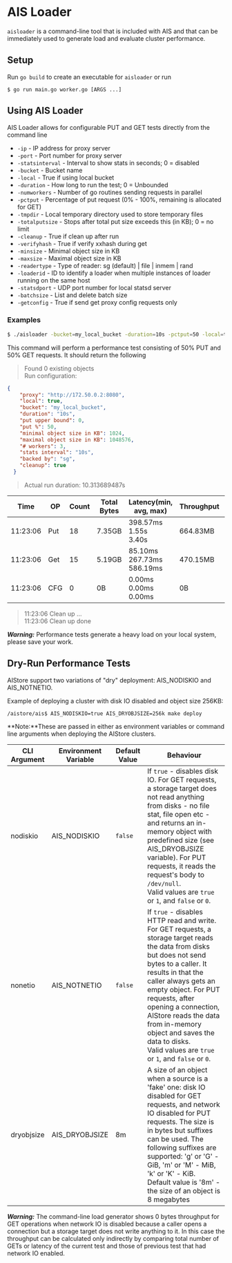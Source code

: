# AIS Loader 
`aisloader` is a command-line tool that is included with AIS and that can be immediately used to generate load and evaluate cluster performance.

## Setup
Run `go build` to create an executable for `aisloader` or run

```
$ go run main.go worker.go [ARGS ...]
```
## Using AIS Loader

AIS Loader allows for configurable PUT and GET tests directly from the command line
 - `-ip` -  IP address for proxy server
 - `-port` - Port number for proxy server
 - `-statsinterval` - Interval to show stats in seconds; 0 = disabled
 - `-bucket` - Bucket name
 - `-local` - True if using local bucket 
 - `-duration` - How long to run the test; 0 = Unbounded
 - `-numworkers` - Number of go routines sending requests in parallel
 - `-pctput` - Percentage of put request (0% - 100%, remaining is allocated for GET)
 - `-tmpdir` - Local temporary directory used to store temporary files
 - `-totalputsize` - Stops after total put size exceeds this (in KB); 0 = no limit
 - `-cleanup` - True if clean up after run
 - `-verifyhash` - True if verify xxhash during get
 - `-minsize` - Minimal object size in KB
 - `-maxsize` - Maximal object size in KB
 - `-readertype` - Type of reader: sg (default) | file | inmem | rand
 - `-loaderid` - ID to identify a loader when multiple instances of loader running on the same host
 - `-statsdport` - UDP port number for local statsd server
 - `-batchsize` - List and delete batch size
 - `-getconfig` - True if send get proxy config requests only
 
### Examples

```sh
$ ./aisloader -bucket=my_local_bucket -duration=10s -pctput=50 -local=true -cleanup=true -readertype=sg -numworkers=3
```

This command will perform a performance test consisting of 50% PUT and 50% GET requests. It should return the following

>  Found 0 existing objects <br>
>  Run configuration:
```json
{
    "proxy": "http://172.50.0.2:8080",
    "local": true,
    "bucket": "my_local_bucket",
    "duration": "10s",
    "put upper bound": 0,
    "put %": 50,
    "minimal object size in KB": 1024,
    "maximal object size in KB": 1048576,
    "# workers": 3,
    "stats interval": "10s",
    "backed by": "sg",
    "cleanup": true
  }
  ```
  >Actual run duration: 10.313689487s

  | Time | OP | Count | Total Bytes | Latency(min, avg, max) |	Throughput | Error |
  | ---- | ---- | ---- | ---- | ---- | ---- | ---- |
  | 11:23:06 | Put | 18 | 7.35GB | 398.57ms &emsp; 1.55s &emsp; 3.40s | 664.83MB | 0 |
  | 11:23:06 | Get | 15 | 5.19GB | 85.10ms &emsp; 267.73ms &emsp; 586.19ms | 470.15MB | 0 |
  | 11:23:06 | CFG | 0  | 0B | 0.00ms &emsp; 0.00ms &emsp; 0.00ms | 0B | 0 |
>  11:23:06 Clean up ... <br>
>  11:23:06 Clean up done

***Warning:*** Performance tests generate a heavy load on your local system, please save your work.

## Dry-Run Performance Tests
AIStore support two variations of "dry" deployment: AIS_NODISKIO and AIS_NOTNETIO.

Example of deploying a cluster with disk IO disabled and object size 256KB:

```
/aistore/ais$ AIS_NODISKIO=true AIS_DRYOBJSIZE=256k make deploy
```

**Note:**These are passed in either as environment variables or command line arguments when deploying the AIStore clusters.

| CLI Argument | Environment Variable | Default Value | Behaviour |
| ------------ | ------ | ------ | ------------- |
| nodiskio | AIS_NODISKIO | `false` | If `true` - disables disk IO. For GET requests, a storage target does not read anything from disks - no file stat, file open etc - and returns an in-memory object with predefined size (see AIS_DRYOBJSIZE variable). For PUT requests, it reads the request's body to `/dev/null`. <br> Valid values are `true` or `1`, and `false` or `0`. |
| nonetio | AIS_NOTNETIO | `false` | If `true` - disables HTTP read and write. For GET requests, a storage target reads the data from disks but does not send bytes to a caller. It results in that the caller always gets an empty object. For PUT requests, after opening a connection, AIStore reads the data from in-memory object and saves the data to disks. <br> Valid values are `true` or `1`, and `false` or `0`. |
| dryobjsize | AIS_DRYOBJSIZE | 8m | A size of an object when a source is a 'fake' one: disk IO disabled for GET requests, and network IO disabled for PUT requests. The size is in bytes but suffixes can be used. The following suffixes are supported: 'g' or 'G' - GiB, 'm' or 'M' - MiB, 'k' or 'K' - KiB. <br> Default value is '8m' - the size of an object is 8 megabytes |

***Warning:*** The command-line load generator shows 0 bytes throughput for GET operations when network IO is disabled because a caller opens a connection but a storage target does not write anything to it. In this case the throughput can be calculated only indirectly by comparing total number of GETs or latency of the current test and those of previous test that had network IO enabled.
